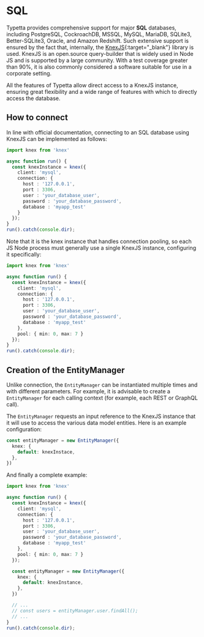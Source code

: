 # SQL

Typetta provides comprehensive support for major **SQL** databases, including PostgreSQL, CockroachDB, MSSQL, MySQL, MariaDB, SQLite3, Better-SQLite3, Oracle, and Amazon Redshift. Such extensive support is ensured by the fact that, internally, the [KnexJS](https://knexjs.org/){:target="_blank"} library is used. KnexJS is an open.source query-builder that is widely used in Node JS and is supported by a large community. With a test coverage greater than 90%, it is also commonly considered a software suitable for use in a corporate setting.

All the features of Typetta allow direct access to a KnexJS instance, ensuring great flexibility and a wide range of features with which to directly access the database.

## How to connect

In line with official documentation, connecting to an SQL database using KnexJS can be implemented as follows:

```typescript
import knex from 'knex'

async function run() {
  const knexInstance = knex({
    client: 'mysql',
    connection: {
      host : '127.0.0.1',
      port : 3306,
      user : 'your_database_user',
      password : 'your_database_password',
      database : 'myapp_test'
    }
  });
}
run().catch(console.dir);
```

Note that it is the knex instance that handles connection pooling, so each JS Node process must generally use a single KnexJS instance, configuring it specifically:

```typescript
import knex from 'knex'

async function run() {
  const knexInstance = knex({
    client: 'mysql',
    connection: {
      host : '127.0.0.1',
      port : 3306,
      user : 'your_database_user',
      password : 'your_database_password',
      database : 'myapp_test'
    },
    pool: { min: 0, max: 7 }
  });
}
run().catch(console.dir);
```

## Creation of the EntityManager

Unlike connection, the ``EntityManager`` can be instantiated multiple times and with different parameters. For example, it is advisable to create a ``EntityManager`` for each calling context (for example, each REST or GraphQL call).

The ``EntityManager`` requests an input reference to the KnexJS instance that it will use to access the various data model entities. Here is an example configuration:

```typescript
const entityManager = new EntityManager({
  knex: {
    default: knexInstace,
  },
})
```

And finally a complete example:

```typescript
import knex from 'knex'

async function run() {
  const knexInstance = knex({
    client: 'mysql',
    connection: {
      host : '127.0.0.1',
      port : 3306,
      user : 'your_database_user',
      password : 'your_database_password',
      database : 'myapp_test'
    },
    pool: { min: 0, max: 7 }
  });

  const entityManager = new EntityManager({
    knex: {
      default: knexInstance,
    },
  })

  // ...
  // const users = entityManager.user.findAll();
  // ...
}
run().catch(console.dir);
```
